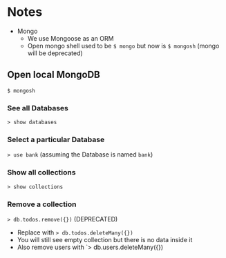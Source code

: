 # Notes
* Mongo
  * We use Mongoose as an ORM
  * Open mongo shell used to be `$ mongo` but now is `$ mongosh` (mongo will be deprecated)

## Open local MongoDB
`$ mongosh`

### See all Databases
`> show databases`

### Select a particular Database
`> use bank` (assuming the Database is named `bank`)

### Show all collections
`> show collections`

### Remove a collection
`> db.todos.remove({})` (DEPRECATED)

* Replace with `> db.todos.deleteMany({})`
* You will still see empty collection but there is no data inside it
* Also remove users with `> db.users.deleteMany({})





